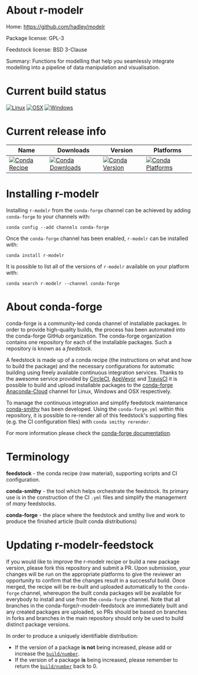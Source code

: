 About r-modelr
==============

Home: https://github.com/hadley/modelr

Package license: GPL-3

Feedstock license: BSD 3-Clause

Summary: Functions for modelling that help you seamlessly integrate modelling into a pipeline of data manipulation and visualisation.



Current build status
====================

[![Linux](https://img.shields.io/circleci/project/github/conda-forge/r-modelr-feedstock/master.svg?label=Linux)](https://circleci.com/gh/conda-forge/r-modelr-feedstock)
[![OSX](https://img.shields.io/travis/conda-forge/r-modelr-feedstock/master.svg?label=macOS)](https://travis-ci.org/conda-forge/r-modelr-feedstock)
[![Windows](https://img.shields.io/appveyor/ci/conda-forge/r-modelr-feedstock/master.svg?label=Windows)](https://ci.appveyor.com/project/conda-forge/r-modelr-feedstock/branch/master)

Current release info
====================

| Name | Downloads | Version | Platforms |
| --- | --- | --- | --- |
| [![Conda Recipe](https://img.shields.io/badge/recipe-r--modelr-green.svg)](https://anaconda.org/conda-forge/r-modelr) | [![Conda Downloads](https://img.shields.io/conda/dn/conda-forge/r-modelr.svg)](https://anaconda.org/conda-forge/r-modelr) | [![Conda Version](https://img.shields.io/conda/vn/conda-forge/r-modelr.svg)](https://anaconda.org/conda-forge/r-modelr) | [![Conda Platforms](https://img.shields.io/conda/pn/conda-forge/r-modelr.svg)](https://anaconda.org/conda-forge/r-modelr) |

Installing r-modelr
===================

Installing `r-modelr` from the `conda-forge` channel can be achieved by adding `conda-forge` to your channels with:

```
conda config --add channels conda-forge
```

Once the `conda-forge` channel has been enabled, `r-modelr` can be installed with:

```
conda install r-modelr
```

It is possible to list all of the versions of `r-modelr` available on your platform with:

```
conda search r-modelr --channel conda-forge
```


About conda-forge
=================

conda-forge is a community-led conda channel of installable packages.
In order to provide high-quality builds, the process has been automated into the
conda-forge GitHub organization. The conda-forge organization contains one repository
for each of the installable packages. Such a repository is known as a *feedstock*.

A feedstock is made up of a conda recipe (the instructions on what and how to build
the package) and the necessary configurations for automatic building using freely
available continuous integration services. Thanks to the awesome service provided by
[CircleCI](https://circleci.com/), [AppVeyor](http://www.appveyor.com/)
and [TravisCI](https://travis-ci.org/) it is possible to build and upload installable
packages to the [conda-forge](https://anaconda.org/conda-forge)
[Anaconda-Cloud](http://docs.anaconda.org/) channel for Linux, Windows and OSX respectively.

To manage the continuous integration and simplify feedstock maintenance
[conda-smithy](http://github.com/conda-forge/conda-smithy) has been developed.
Using the ``conda-forge.yml`` within this repository, it is possible to re-render all of
this feedstock's supporting files (e.g. the CI configuration files) with ``conda smithy rerender``.

For more information please check the [conda-forge documentation](https://conda-forge.org/docs/).

Terminology
===========

**feedstock** - the conda recipe (raw material), supporting scripts and CI configuration.

**conda-smithy** - the tool which helps orchestrate the feedstock.
                   Its primary use is in the construction of the CI ``.yml`` files
                   and simplify the management of *many* feedstocks.

**conda-forge** - the place where the feedstock and smithy live and work to
                  produce the finished article (built conda distributions)


Updating r-modelr-feedstock
===========================

If you would like to improve the r-modelr recipe or build a new
package version, please fork this repository and submit a PR. Upon submission,
your changes will be run on the appropriate platforms to give the reviewer an
opportunity to confirm that the changes result in a successful build. Once
merged, the recipe will be re-built and uploaded automatically to the
`conda-forge` channel, whereupon the built conda packages will be available for
everybody to install and use from the `conda-forge` channel.
Note that all branches in the conda-forge/r-modelr-feedstock are
immediately built and any created packages are uploaded, so PRs should be based
on branches in forks and branches in the main repository should only be used to
build distinct package versions.

In order to produce a uniquely identifiable distribution:
 * If the version of a package **is not** being increased, please add or increase
   the [``build/number``](http://conda.pydata.org/docs/building/meta-yaml.html#build-number-and-string).
 * If the version of a package **is** being increased, please remember to return
   the [``build/number``](http://conda.pydata.org/docs/building/meta-yaml.html#build-number-and-string)
   back to 0.